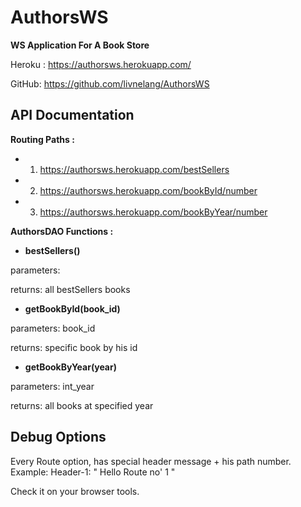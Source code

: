 AuthorsWS  
==============
**WS Application For A Book Store**

Heroku : https://authorsws.herokuapp.com/

GitHub: https://github.com/livnelang/AuthorsWS

API Documentation
--------------
**Routing Paths :**
* 1) https://authorsws.herokuapp.com/bestSellers
* 2) https://authorsws.herokuapp.com/bookById/number
* 3) https://authorsws.herokuapp.com/bookByYear/number

**AuthorsDAO Functions :**

* **bestSellers()**
<p>parameters: </p>
returns: all bestSellers books

* **getBookById(book_id)**
<p>parameters: book_id </p>
returns: specific book by his id

* **getBookByYear(year)**
<p>parameters: int_year </p>
returns: all books at specified year


Debug Options
--------------
Every Route option, has special header message +
his path number.
Example: Header-1: " Hello Route no' 1 "

Check it on your browser tools.



